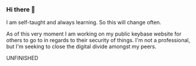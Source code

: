 ### Hi there 👋

I am self-taught and always learning. So this will change often.

As of this very moment I am working on my public keybase website for others to go to in regards to their security of things. I'm not a professional, but I'm seeking to close the digital divide amongst my peers.

UNFINISHED 
<!--
**krayzedpinoy/krayzedpinoy** is a ✨ _special_ ✨ repository because its `README.md` (this file) appears on your GitHub profile.

Here are some ideas to get you started:

- 🔭 I’m currently working on ...
- 🌱 I’m currently learning ...
- 👯 I’m looking to collaborate on ...
- 🤔 I’m looking for help with ...
- 💬 Ask me about ...
- 📫 How to reach me: ...
- 😄 Pronouns: ...
- ⚡ Fun fact: ...
-->
